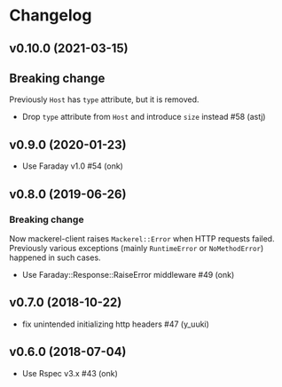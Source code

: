 # Changelog

## v0.10.0 (2021-03-15)

## Breaking change

Previously `Host` has `type` attribute, but it is removed.

* Drop `type` attribute from `Host` and introduce `size` instead #58 (astj)

## v0.9.0 (2020-01-23)

* Use Faraday v1.0 #54 (onk)

## v0.8.0 (2019-06-26)

### Breaking change

Now mackerel-client raises `Mackerel::Error` when HTTP requests failed.
Previously various exceptions (mainly `RuntimeError` or `NoMethodError`) happened in such cases.

* Use Faraday::Response::RaiseError middleware #49 (onk)

## v0.7.0 (2018-10-22)

* fix unintended initializing http headers #47 (y_uuki)

## v0.6.0 (2018-07-04)

* Use Rspec v3.x #43 (onk)

